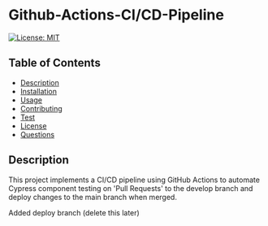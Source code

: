 # Github-Actions-CI/CD-Pipeline

[![License: MIT](https://img.shields.io/badge/License-MIT-yellow.svg)](https://opensource.org/licenses/MIT)

## Table of Contents

- [Description](#description)
- [Installation](#installation)
- [Usage](#usage)
- [Contributing](#contributing)
- [Test](#test)
- [License](#license)
- [Questions](#questions)

## Description
This project implements a CI/CD pipeline using GitHub Actions to automate Cypress component testing on 'Pull Requests' to the develop branch and deploy changes to the main branch when merged.

Added deploy branch (delete this later)